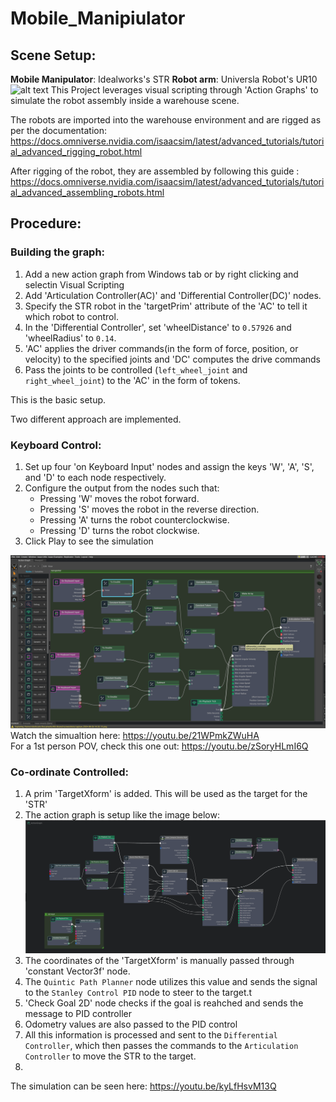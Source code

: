 # Mobile_Manipiulator
## Scene Setup:
**Mobile Manipulator**: Idealworks's  STR
**Robot arm**: Universla Robot's UR10
![alt text](<images/capture.2024-08-26 13.29.50.png>)
This Project leverages visual scripting through 'Action Graphs' to simulate the robot assembly inside a warehouse scene.

The robots are imported into the warehouse environment and are rigged  as per the documentation: https://docs.omniverse.nvidia.com/isaacsim/latest/advanced_tutorials/tutorial_advanced_rigging_robot.html

After rigging of the robot, they are assembled by following this guide : https://docs.omniverse.nvidia.com/isaacsim/latest/advanced_tutorials/tutorial_advanced_assembling_robots.html

## Procedure:
### Building the graph: 
1. Add a new action graph from Windows tab or by right clicking and selectin Visual Scripting
2. Add 'Articulation Controller(AC)' and 'Differential Controller(DC)' nodes.
3. Specify the STR robot in the 'targetPrim' attribute of the 'AC' to tell it which robot to control.
4. In the 'Differential Controller', set 'wheelDistance' to `0.57926` and 'wheelRadius' to `0.14`.
5. 'AC' applies the driver commands(in the form of force, position, or velocity) to the specified joints  and 'DC' computes the drive commands 
6. Pass the joints to be controlled (`left_wheel_joint` and `right_wheel_joint`) to the 'AC' in the form of tokens.

This is the basic setup.  

Two different approach are implemented.

### Keyboard Control:
1. Set up four 'on Keyboard Input' nodes and assign the keys 'W', 'A', 'S', and 'D' to each node respectively.
2. Configure the output from the nodes such that:
    - Pressing 'W' moves the robot forward.
    - Pressing 'S' moves the robot in the reverse direction.
    - Pressing 'A' turns the robot counterclockwise.
    - Pressing 'D' turns the robot clockwise.
3. Click Play to see the simulation


![Action Graph Keyboard Control](<images/capture.2024-08-26 14.33.13.png>)  
Watch the simualtion here:  https://youtu.be/21WPmkZWuHA  
For a 1st person POV, check this one out: https://youtu.be/zSoryHLmI6Q

### Co-ordinate Controlled:  

1. A prim 'TargetXform' is added. This will be used as the target for the 'STR'
2. The action graph is setup like the image below:
![Action Graph Coordinate Control](<images/Screenshot from 2024-08-27 10-46-11.png>)
3. The coordinates of the 'TargetXform' is manually passed through 'constant Vector3f' node.
4. The `Quintic Path Planner` node utilizes this value and sends the signal to the `Stanley Control PID` node to steer to the target.t
5. 'Check Goal 2D' node checks if the goal is reahched and sends the message to PID controller
6. Odometry values are also passed to the PID control
7. All this information is processed and sent to the `Differential Controller`, which then passes the commands to the `Articulation Controller` to move the STR to the target.
8. 
The simulation can be seen here:  https://youtu.be/kyLfHsvM13Q

